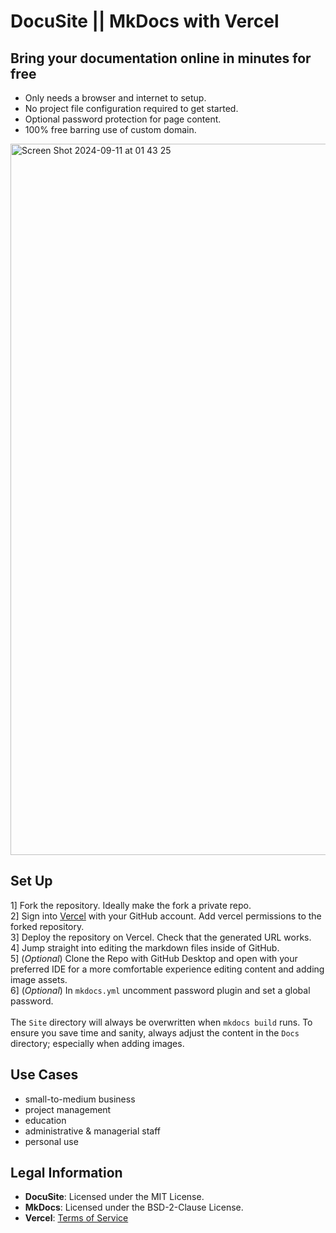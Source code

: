# DocuSite || MkDocs with Vercel

## Bring your documentation online in minutes for free

* Only needs a browser and internet to setup.
* No project file configuration required to get started.
* Optional password protection for page content.
* 100% free barring use of custom domain.

<img width="1138" alt="Screen Shot 2024-09-11 at 01 43 25" src="https://github.com/user-attachments/assets/68f0f167-32e9-4e8f-b55b-5a7c0c91a00a">

## Set Up

1] Fork the repository. Ideally make the fork a private repo.
<br>
2] Sign into [Vercel](https://vercel.com) with your GitHub account. Add vercel permissions to the forked repository.
<br>
3] Deploy the repository on Vercel. Check that the generated URL works.
<br>
4] Jump straight into editing the markdown files inside of GitHub.
<br>
5] (*Optional*) Clone the Repo with GitHub Desktop and open with your preferred IDE for a more comfortable experience editing content and adding image assets.
<br>
6] (*Optional*) In `mkdocs.yml` uncomment password plugin and set a global password.
<br>
<br>
The `Site` directory will always be overwritten when `mkdocs build` runs. To ensure you save time and sanity, always adjust the content in the `Docs` directory; especially when adding images.

## Use Cases

* small-to-medium business
* project management
* education
* administrative & managerial staff
* personal use

## Legal Information

- **DocuSite**: Licensed under the MIT License.
- **MkDocs**: Licensed under the BSD-2-Clause License.
- **Vercel**: [Terms of Service](https://vercel.com/legal/terms)
